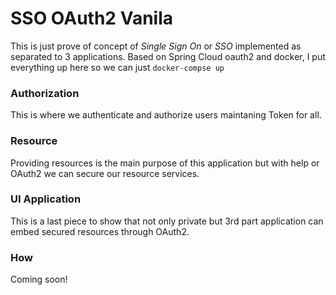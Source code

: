 # SSO OAuth2 Vanila
 
This is just prove of concept of *Single Sign On* or *SSO* implemented as separated to 3 applications. 
Based on Spring Cloud oauth2 and docker, I put everything up here so we can just `docker-compse up`  

### Authorization 

This is where we authenticate and authorize users maintaning Token for all. 

### Resource

Providing resources is the main purpose of this application but with help or OAuth2 we can secure our resource services.

### UI Application

This is a last piece to show that not only private but 3rd part application can embed secured resources through OAuth2.

### How 

Coming soon!